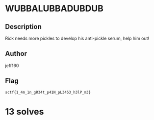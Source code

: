 # WUBBALUBBADUBDUB

## Description

Rick needs more pickles to develop his anti-pickle serum, help him out!

## Author

jeff160

## Flag

`sctf{1_4m_1n_gR34t_p41N_pL3453_h3lP_m3}`

# 13 solves
